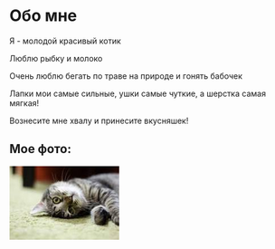 # Обо мне
Я - молодой красивый котик

Люблю рыбку и молоко

Очень люблю бегать по траве на природе и гонять бабочек

Лапки мои самые сильные, ушки самые чуткие, а шерстка самая мягкая!

Вознесите мне хвалу и принесите вкусняшек!

## Мое фото:
![Alt text](images.jpg)
